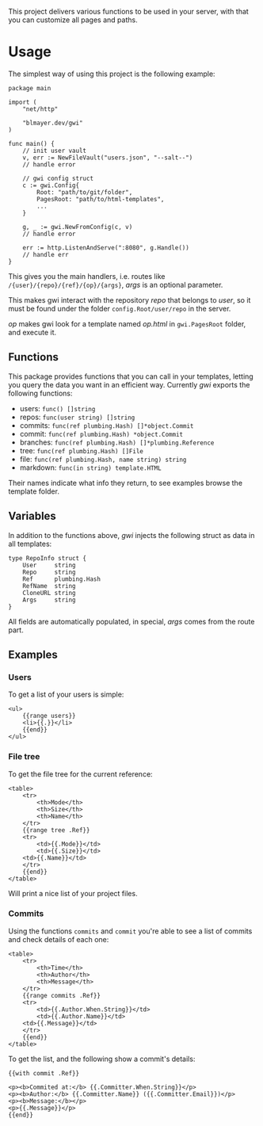 This project delivers various functions to be used in your server, with that
you can customize all pages and paths.


# Usage

The simplest way of using this project is the following example:

```
package main

import (
	"net/http"

	"blmayer.dev/gwi"
)

func main() {
	// init user vault
	v, err := NewFileVault("users.json", "--salt--")
	// handle error
	
	// gwi config struct
	c := gwi.Config{
		Root: "path/to/git/folder",
		PagesRoot: "path/to/html-templates",
		...
	}

	g, _ := gwi.NewFromConfig(c, v)
	// handle error

	err := http.ListenAndServe(":8080", g.Handle())
	// handle err
}
```

This gives you the main handlers, i.e. routes like 
`/{user}/{repo}/{ref}/{op}/{args}`, *args* is an optional
parameter.

This makes gwi interact with the repository *repo* that belongs
to *user*, so it must be found under the folder `config.Root/user/repo`
in the server.

*op* makes gwi look for a template named *op.html* in `gwi.PagesRoot` folder,
and execute it.


## Functions

This package provides functions that you can call in your templates,
letting you query the data you want in an efficient way. Currently *gwi*
exports the following functions:

- users:    `func() []string`
- repos:    `func(user string) []string`
- commits:  `func(ref plumbing.Hash) []*object.Commit`
- commit:   `func(ref plumbing.Hash) *object.Commit`
- branches: `func(ref plumbing.Hash) []*plumbing.Reference`
- tree:     `func(ref plumbing.Hash) []File `
- file:     `func(ref plumbing.Hash, name string) string`
- markdown: `func(in string) template.HTML`

Their names indicate what info they return, to see examples browse the
template folder.


## Variables

In addition to the functions above, *gwi* injects the following struct
as data in all templates:

```
type RepoInfo struct {
	User     string
	Repo     string
	Ref      plumbing.Hash
	RefName  string
	CloneURL string
	Args     string
}
```

All fields are automatically populated, in special, *args* comes from the
route part.


## Examples


### Users

To get a list of your users is simple:

```
<ul>
	{{range users}}
	<li>{{.}}</li>
	{{end}}
</ul>
```


### File tree

To get the file tree for the current reference:

```
<table>
    <tr>
        <th>Mode</th>
        <th>Size</th>
        <th>Name</th>
    </tr>
    {{range tree .Ref}}
    <tr>
        <td>{{.Mode}}</td>
        <td>{{.Size}}</td>
	<td>{{.Name}}</td>
    </tr>
    {{end}}
</table>
```

Will print a nice list of your project files.


### Commits

Using the functions `commits` and `commit` you're able to see a list of
commits and check details of each one:

```
<table>
    <tr>
        <th>Time</th>
        <th>Author</th>
        <th>Message</th>
    </tr>
    {{range commits .Ref}}
    <tr>
        <td>{{.Author.When.String}}</td>
        <td>{{.Author.Name}}</td>
	<td>{{.Message}}</td>
    </tr>
    {{end}}
</table>
```

To get the list, and the following show a commit's details:

```
{{with commit .Ref}}

<p><b>Commited at:</b> {{.Committer.When.String}}</p>
<p><b>Author:</b> {{.Committer.Name}} ({{.Committer.Email}})</p>
<p><b>Message:</b></p>
<p>{{.Message}}</p>
{{end}}
```


